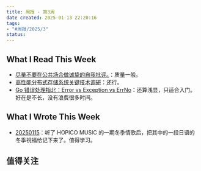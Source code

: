 ```yaml
---
title: 周报 - 第3周
date created: 2025-01-13 22:20:16
tags: 
- "#周报/2025/3"
status:
---
```


## What I Read This Week

- [尽量不要在公共场合做诚挚的自我批评。](../Readings/尽量不要在公共场合做诚挚的自我批评。.md)：质量一般。
- [高性能分布式存储系统关键技术调研](../Readings/高性能分布式存储系统关键技术调研.md)：还行。
- [Go 错误处理指北：Error vs Exception vs ErrNo](../Readings/Go%20错误处理指北：Error%20vs%20Exception%20vs%20ErrNo.md)：还算浅显，只适合入门。好在是不长，没有浪费很多时间。

## What I Wrote This Week

- [20250115](../Learnguage/日本語/20250115.md)：听了 HOPICO MUSIC 的一期冬季情歌后，把其中的一段日语的冬季祝福给记下来了。值得学习。

## 值得关注
